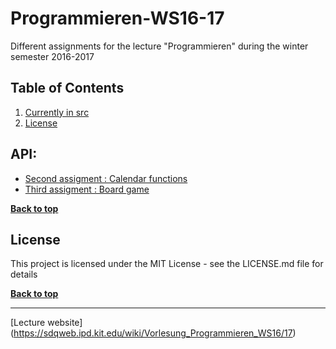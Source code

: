 # Programmieren-WS16-17

Different assignments for the lecture "Programmieren" during the winter semester 2016-2017

## Table of Contents

1. [Currently in src](#API)
1. [License](#license)

## API:

* [Second assigment : Calendar functions](https://github.com/jotatoledo/Programmieren-WS16-17/blob/develop/assignment02.pdf)
* [Third assigment : Board game](https://github.com/jotatoledo/Programmieren-WS16-17/blob/develop/assignment03.pdf)

**[Back to top](#table-of-contents)**

## License

This project is licensed under the MIT License - see the LICENSE.md file for details

**[Back to top](#table-of-contents)**

--------------------------------

[Lecture website] (https://sdqweb.ipd.kit.edu/wiki/Vorlesung_Programmieren_WS16/17)